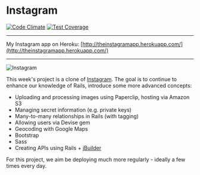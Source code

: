 Instagram
========
[![Code Climate](https://codeclimate.com/repos/53fa725fe30ba058b601fe7c/badges/1f80d28c3f2aa19029fa/gpa.svg)](https://codeclimate.com/repos/53fa725fe30ba058b601fe7c/feed)
[![Test Coverage](https://codeclimate.com/repos/53fa725fe30ba058b601fe7c/badges/1f80d28c3f2aa19029fa/coverage.svg)](https://codeclimate.com/repos/53fa725fe30ba058b601fe7c/feed)
___
My Instagram app on Heroku: [http://theinstagramapp.herokuapp.com/](http://theinstagramapp.herokuapp.com/)
___

![Instagram](http://www.esato.com/gfx/news/img/facebook-buys-instagram_1334005838.jpg)

This week's project is a clone of [Instagram](http://instagram.com). The goal is to continue to enhance our knowledge of Rails, introduce some more advanced concepts:

* Uploading and processing images using Paperclip, hosting via Amazon S3
* Managing secret information (e.g. private keys)
* Many-to-many relationships in Rails (with tagging)
* Allowing users via Devise gem
* Geocoding with Google Maps
* Bootstrap
* Sass
* Creating APIs using Rails + [jBuilder](https://github.com/rails/jbuilder)

For this project, we aim be deploying much more regularly - ideally a few times every day.
